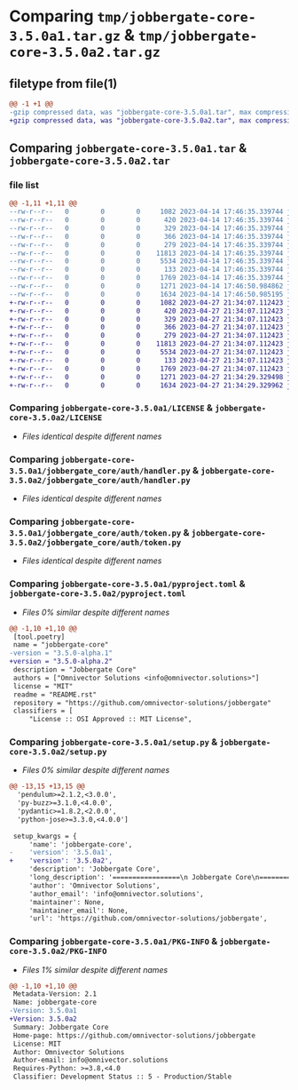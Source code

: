 # Comparing `tmp/jobbergate-core-3.5.0a1.tar.gz` & `tmp/jobbergate-core-3.5.0a2.tar.gz`

## filetype from file(1)

```diff
@@ -1 +1 @@
-gzip compressed data, was "jobbergate-core-3.5.0a1.tar", max compression
+gzip compressed data, was "jobbergate-core-3.5.0a2.tar", max compression
```

## Comparing `jobbergate-core-3.5.0a1.tar` & `jobbergate-core-3.5.0a2.tar`

### file list

```diff
@@ -1,11 +1,11 @@
--rw-r--r--   0        0        0     1082 2023-04-14 17:46:35.339744 jobbergate-core-3.5.0a1/LICENSE
--rw-r--r--   0        0        0      420 2023-04-14 17:46:35.339744 jobbergate-core-3.5.0a1/README.rst
--rw-r--r--   0        0        0      329 2023-04-14 17:46:35.339744 jobbergate-core-3.5.0a1/jobbergate_core/__init__.py
--rw-r--r--   0        0        0      366 2023-04-14 17:46:35.339744 jobbergate-core-3.5.0a1/jobbergate_core/auth/__init__.py
--rw-r--r--   0        0        0      279 2023-04-14 17:46:35.339744 jobbergate-core-3.5.0a1/jobbergate_core/auth/exceptions.py
--rw-r--r--   0        0        0    11813 2023-04-14 17:46:35.339744 jobbergate-core-3.5.0a1/jobbergate_core/auth/handler.py
--rw-r--r--   0        0        0     5534 2023-04-14 17:46:35.339744 jobbergate-core-3.5.0a1/jobbergate_core/auth/token.py
--rw-r--r--   0        0        0      133 2023-04-14 17:46:35.339744 jobbergate-core-3.5.0a1/jobbergate_core/version.py
--rw-r--r--   0        0        0     1769 2023-04-14 17:46:35.339744 jobbergate-core-3.5.0a1/pyproject.toml
--rw-r--r--   0        0        0     1271 2023-04-14 17:46:50.984862 jobbergate-core-3.5.0a1/setup.py
--rw-r--r--   0        0        0     1634 2023-04-14 17:46:50.985195 jobbergate-core-3.5.0a1/PKG-INFO
+-rw-r--r--   0        0        0     1082 2023-04-27 21:34:07.112423 jobbergate-core-3.5.0a2/LICENSE
+-rw-r--r--   0        0        0      420 2023-04-27 21:34:07.112423 jobbergate-core-3.5.0a2/README.rst
+-rw-r--r--   0        0        0      329 2023-04-27 21:34:07.112423 jobbergate-core-3.5.0a2/jobbergate_core/__init__.py
+-rw-r--r--   0        0        0      366 2023-04-27 21:34:07.112423 jobbergate-core-3.5.0a2/jobbergate_core/auth/__init__.py
+-rw-r--r--   0        0        0      279 2023-04-27 21:34:07.112423 jobbergate-core-3.5.0a2/jobbergate_core/auth/exceptions.py
+-rw-r--r--   0        0        0    11813 2023-04-27 21:34:07.112423 jobbergate-core-3.5.0a2/jobbergate_core/auth/handler.py
+-rw-r--r--   0        0        0     5534 2023-04-27 21:34:07.112423 jobbergate-core-3.5.0a2/jobbergate_core/auth/token.py
+-rw-r--r--   0        0        0      133 2023-04-27 21:34:07.112423 jobbergate-core-3.5.0a2/jobbergate_core/version.py
+-rw-r--r--   0        0        0     1769 2023-04-27 21:34:07.112423 jobbergate-core-3.5.0a2/pyproject.toml
+-rw-r--r--   0        0        0     1271 2023-04-27 21:34:29.329498 jobbergate-core-3.5.0a2/setup.py
+-rw-r--r--   0        0        0     1634 2023-04-27 21:34:29.329962 jobbergate-core-3.5.0a2/PKG-INFO
```

### Comparing `jobbergate-core-3.5.0a1/LICENSE` & `jobbergate-core-3.5.0a2/LICENSE`

 * *Files identical despite different names*

### Comparing `jobbergate-core-3.5.0a1/jobbergate_core/auth/handler.py` & `jobbergate-core-3.5.0a2/jobbergate_core/auth/handler.py`

 * *Files identical despite different names*

### Comparing `jobbergate-core-3.5.0a1/jobbergate_core/auth/token.py` & `jobbergate-core-3.5.0a2/jobbergate_core/auth/token.py`

 * *Files identical despite different names*

### Comparing `jobbergate-core-3.5.0a1/pyproject.toml` & `jobbergate-core-3.5.0a2/pyproject.toml`

 * *Files 0% similar despite different names*

```diff
@@ -1,10 +1,10 @@
 [tool.poetry]
 name = "jobbergate-core"
-version = "3.5.0-alpha.1"
+version = "3.5.0-alpha.2"
 description = "Jobbergate Core"
 authors = ["Omnivector Solutions <info@omnivector.solutions>"]
 license = "MIT"
 readme = "README.rst"
 repository = "https://github.com/omnivector-solutions/jobbergate"
 classifiers = [
     "License :: OSI Approved :: MIT License",
```

### Comparing `jobbergate-core-3.5.0a1/setup.py` & `jobbergate-core-3.5.0a2/setup.py`

 * *Files 0% similar despite different names*

```diff
@@ -13,15 +13,15 @@
  'pendulum>=2.1.2,<3.0.0',
  'py-buzz>=3.1.0,<4.0.0',
  'pydantic>=1.8.2,<2.0.0',
  'python-jose>=3.3.0,<4.0.0']
 
 setup_kwargs = {
     'name': 'jobbergate-core',
-    'version': '3.5.0a1',
+    'version': '3.5.0a2',
     'description': 'Jobbergate Core',
     'long_description': '=================\n Jobbergate Core\n=================\n\nJobbergate-core is a sub-project that contains the key components and logic that is shared among all other sub-projects (CLI, API, and Agent). Additionally, jobbergate-core exists to support custom automation built on top of Jobbergate.\n\nLicense\n-------\n* `MIT <LICENSE>`_\n\n\nCopyright\n---------\n* Copyright (c) 2023 OmniVector Solutions <info@omnivector.solutions>\n\n',
     'author': 'Omnivector Solutions',
     'author_email': 'info@omnivector.solutions',
     'maintainer': None,
     'maintainer_email': None,
     'url': 'https://github.com/omnivector-solutions/jobbergate',
```

### Comparing `jobbergate-core-3.5.0a1/PKG-INFO` & `jobbergate-core-3.5.0a2/PKG-INFO`

 * *Files 1% similar despite different names*

```diff
@@ -1,10 +1,10 @@
 Metadata-Version: 2.1
 Name: jobbergate-core
-Version: 3.5.0a1
+Version: 3.5.0a2
 Summary: Jobbergate Core
 Home-page: https://github.com/omnivector-solutions/jobbergate
 License: MIT
 Author: Omnivector Solutions
 Author-email: info@omnivector.solutions
 Requires-Python: >=3.8,<4.0
 Classifier: Development Status :: 5 - Production/Stable
```

